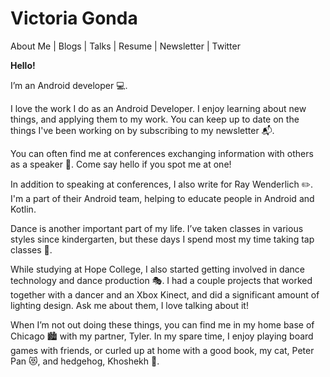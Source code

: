 # Victoria Gonda

About Me | Blogs | Talks | Resume | Newsletter | Twitter

**Hello!**

I’m an Android developer 💻.

I love the work I do as an Android Developer. I enjoy learning about new things, and applying them to my work. You can keep up to date on the things I've been working on by subscribing to my newsletter 📬.

You can often find me at conferences exchanging information with others as a speaker 🎤. Come say hello if you spot me at one!

In addition to speaking at conferences, I also write for Ray Wenderlich ✏️. I'm a part of their Android team, helping to educate people in Android and Kotlin.

Dance is another important part of my life. I’ve taken classes in various styles since kindergarten, but these days I spend most my time taking tap classes 🎵.

While studying at Hope College, I also started getting involved in dance technology and dance production 🎭. I had a couple projects that worked together with a dancer and an Xbox Kinect, and did a significant amount of lighting design. Ask me about them, I love talking about it!

When I’m not out doing these things, you can find me in my home base of Chicago 🏙️ with my partner, Tyler. In my spare time, I enjoy playing board games with friends, or curled up at home with a good book, my cat, Peter Pan 😻, and hedgehog, Khoshekh 🦔.
